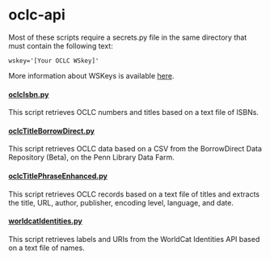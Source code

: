 # oclc-api
Most of these scripts require a secrets.py file in the same directory that must contain the following text:

    wskey='[Your OCLC WSkey]'

More information about WSKeys is available [here](https://www.oclc.org/developer/develop/authentication/how-to-request-a-wskey.en.html).

#### [oclcIsbn.py](oclcIsbn.py)
This script retrieves OCLC numbers and titles based on a text file of ISBNs.

#### [oclcTitleBorrowDirect.py](oclcTitleBorrowDirect.py)
This script retrieves OCLC data based on a CSV from the BorrowDirect Data Repository (Beta), on the Penn Library Data Farm.

#### [oclcTitlePhraseEnhanced.py](oclcTitlePhraseEnhanced.py)
This script retrieves OCLC records based on a text file of titles and extracts the title, URL, author, publisher, encoding level, language, and date.

#### [worldcatIdentities.py](worldcatIdentities.py)
This script retrieves labels and URIs from the WorldCat Identities API based on a text file of names.
